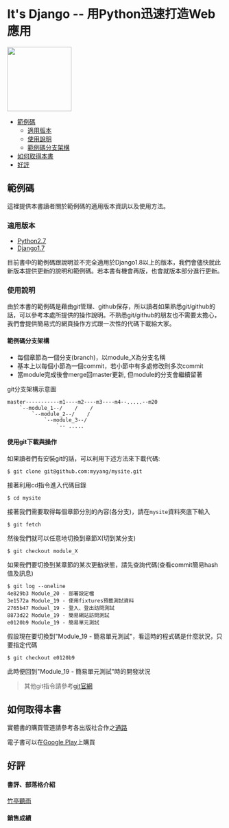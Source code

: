 It's Django -- 用Python迅速打造Web應用 
======
<img src="https://github.com/myyang/mysite/blob/master/cover.jpg" width="150px"/>

* [範例碼](#範例碼)
  * [適用版本](#適用版本)
  * [使用說明](#使用說明)
   * [範例碼分支架構](#範例碼分支架構)
* [如何取得本書](#如何取得本書)
* [好評](#好評)

## 範例碼

這裡提供本書讀者關於範例碼的適用版本資訊以及使用方法。

### 適用版本

* [Python2.7](https://www.python.org/downloads/)
* [Django1.7](https://www.djangoproject.com/download/1.7.9/tarball/)

目前書中的範例碼跟說明並不完全適用於Django1.8以上的版本，我們會儘快就此新版本提供更新的說明和範例碼。若本書有機會再版，也會就版本部分進行更新。

### 使用說明

由於本書的範例碼是藉由git管理、github保存，所以讀者如果熟悉git/github的話，可以參考本處所提供的操作說明。不熟悉git/github的朋友也不需要太擔心，我們會提供簡易式的網頁操作方式跟一次性的代碼下載給大家。

#### 範例碼分支架構

* 每個章節為一個分支(branch)，以module\_X為分支名稱
* 基本上以每個小節為一個commit，若小節中有多處修改則多次commit
* 當module完成後會merge回master更新, 但module的分支會繼續留著

git分支架構示意圖
```
master-----------m1----m2----m3----m4--.....--m20
    `--module_1--/    /    /
        `--module_2--/    /
            `--module_3--/
                `-- .....
```

#### 使用git下載與操作

如果讀者們有安裝git的話，可以利用下述方法來下載代碼:
```
$ git clone git@github.com:myyang/mysite.git
```

接著利用cd指令進入代碼目錄
```
$ cd mysite
```

接著我們需要取得每個章節分別的內容(各分支)，請在`mysite`資料夾底下輸入
```
$ git fetch
```

然後我們就可以任意地切換到章節X(切到某分支)
```
$ git checkout module_X
```

如果我們要切換到某章節的某次更動狀態，請先查詢代碼(查看commit簡易hash值及訊息)
```
$ git log --oneline
4e829b3 Module_20 - 部署設定檔
3e1572a Module_19 - 使用fixtures預載測試資料
2765b47 Moduel_19 - 登入、登出訪問測試
8873d22 Module_19 - 簡易網站訪問測試
e0120b9 Module_19 - 簡易單元測試
```

假設現在要切換到"Module\_19 - 簡易單元測試"，看這時的程式碼是什麼狀況，只要指定代碼
```
$ git checkout e0120b9
```

此時便回到"Module\_19 - 簡易單元測試"時的開發狀況

> 其他git指令請參考[git官網](http://git-scm.com/book/zh-tw/v1)

## 如何取得本書

實體書的購買管道請參考各出版社合作之[通路](http://books.gotop.com.tw/v_ACL043800)

電子書可以在[Google Play](https://play.google.com/store/books/details/%E8%A2%81%E5%85%8B%E5%80%AB_%E6%A5%8A%E5%AD%9F%E7%A9%8E_It_s_Django_%E7%94%A8Python%E8%BF%85%E9%80%9F%E6%89%93%E9%80%A0Web%E6%87%89%E7%94%A8_%E9%9B%BB%E5%AD%90%E6%9B%B8?id=C5UVCgAAQBAJ)上購買

## 好評

#### 書評、部落格介紹

[竹亭聽雨](http://q82465.pixnet.net/blog/post/64598949)

#### 銷售成績
